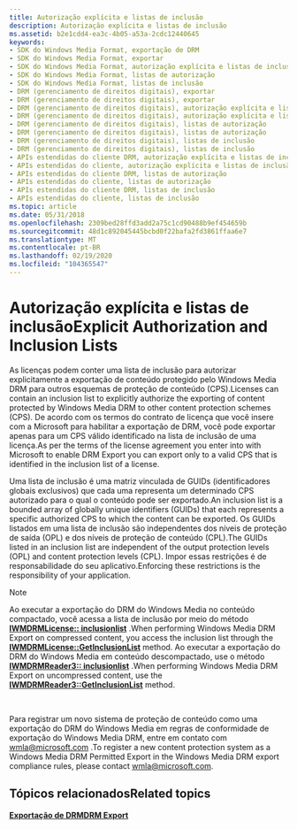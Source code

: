 ```yaml
---
title: Autorização explícita e listas de inclusão
description: Autorização explícita e listas de inclusão
ms.assetid: b2e1cdd4-ea3c-4b05-a53a-2cdc12440645
keywords:
- SDK do Windows Media Format, exportação de DRM
- SDK do Windows Media Format, exportar
- SDK do Windows Media Format, autorização explícita e listas de inclusão
- SDK do Windows Media Format, listas de autorização
- SDK do Windows Media Format, listas de inclusão
- DRM (gerenciamento de direitos digitais), exportar
- DRM (gerenciamento de direitos digitais), exportar
- DRM (gerenciamento de direitos digitais), autorização explícita e listas de inclusão
- DRM (gerenciamento de direitos digitais), autorização explícita e listas de inclusão
- DRM (gerenciamento de direitos digitais), listas de autorização
- DRM (gerenciamento de direitos digitais), listas de autorização
- DRM (gerenciamento de direitos digitais), listas de inclusão
- DRM (gerenciamento de direitos digitais), listas de inclusão
- APIs estendidas do cliente DRM, autorização explícita e listas de inclusão
- APIs estendidas do cliente, autorização explícita e listas de inclusão
- APIs estendidas do cliente DRM, listas de autorização
- APIs estendidas do cliente, listas de autorização
- APIs estendidas do cliente DRM, listas de inclusão
- APIs estendidas do cliente, listas de inclusão
ms.topic: article
ms.date: 05/31/2018
ms.openlocfilehash: 2309bed28ffd3add2a75c1cd90488b9ef454659b
ms.sourcegitcommit: 48d1c892045445bcbd0f22bafa2fd3861ffaa6e7
ms.translationtype: MT
ms.contentlocale: pt-BR
ms.lasthandoff: 02/19/2020
ms.locfileid: "104365547"
---
```

# <a name="explicit-authorization-and-inclusion-lists"></a><span data-ttu-id="59e16-122">Autorização explícita e listas de inclusão</span><span class="sxs-lookup"><span data-stu-id="59e16-122">Explicit Authorization and Inclusion Lists</span></span>

<span data-ttu-id="59e16-123">As licenças podem conter uma lista de inclusão para autorizar explicitamente a exportação de conteúdo protegido pelo Windows Media DRM para outros esquemas de proteção de conteúdo (CPS).</span><span class="sxs-lookup"><span data-stu-id="59e16-123">Licenses can contain an inclusion list to explicitly authorize the exporting of content protected by Windows Media DRM to other content protection schemes (CPS).</span></span> <span data-ttu-id="59e16-124">De acordo com os termos do contrato de licença que você insere com a Microsoft para habilitar a exportação de DRM, você pode exportar apenas para um CPS válido identificado na lista de inclusão de uma licença.</span><span class="sxs-lookup"><span data-stu-id="59e16-124">As per the terms of the license agreement you enter into with Microsoft to enable DRM Export you can export only to a valid CPS that is identified in the inclusion list of a license.</span></span>

<span data-ttu-id="59e16-125">Uma lista de inclusão é uma matriz vinculada de GUIDs (identificadores globais exclusivos) que cada uma representa um determinado CPS autorizado para o qual o conteúdo pode ser exportado.</span><span class="sxs-lookup"><span data-stu-id="59e16-125">An inclusion list is a bounded array of globally unique identifiers (GUIDs) that each represents a specific authorized CPS to which the content can be exported.</span></span> <span data-ttu-id="59e16-126">Os GUIDs listados em uma lista de inclusão são independentes dos níveis de proteção de saída (OPL) e dos níveis de proteção de conteúdo (CPL).</span><span class="sxs-lookup"><span data-stu-id="59e16-126">The GUIDs listed in an inclusion list are independent of the output protection levels (OPL) and content protection levels (CPL).</span></span> <span data-ttu-id="59e16-127">Impor essas restrições é de responsabilidade do seu aplicativo.</span><span class="sxs-lookup"><span data-stu-id="59e16-127">Enforcing these restrictions is the responsibility of your application.</span></span>

> [!Note]  
> <span data-ttu-id="59e16-128">Ao executar a exportação do DRM do Windows Media no conteúdo compactado, você acessa a lista de inclusão por meio do método [**IWMDRMLicense:: inclusionlist**](iwmdrmlicense-getinclusionlist.md) .</span><span class="sxs-lookup"><span data-stu-id="59e16-128">When performing Windows Media DRM Export on compressed content, you access the inclusion list through the [**IWMDRMLicense::GetInclusionList**](iwmdrmlicense-getinclusionlist.md) method.</span></span> <span data-ttu-id="59e16-129">Ao executar a exportação do DRM do Windows Media em conteúdo descompactado, use o método [**IWMDRMReader3:: inclusionlist**](/previous-versions/windows/desktop/api/Wmsdkidl/nf-wmsdkidl-iwmdrmreader3-getinclusionlist) .</span><span class="sxs-lookup"><span data-stu-id="59e16-129">When performing Windows Media DRM Export on uncompressed content, use the [**IWMDRMReader3::GetInclusionList**](/previous-versions/windows/desktop/api/Wmsdkidl/nf-wmsdkidl-iwmdrmreader3-getinclusionlist) method.</span></span>

 

<span data-ttu-id="59e16-130">Para registrar um novo sistema de proteção de conteúdo como uma exportação do DRM do Windows Media em regras de conformidade de exportação do Windows Media DRM, entre em contato com wmla@microsoft.com .</span><span class="sxs-lookup"><span data-stu-id="59e16-130">To register a new content protection system as a Windows Media DRM Permitted Export in the Windows Media DRM export compliance rules, please contact wmla@microsoft.com.</span></span>

## <a name="related-topics"></a><span data-ttu-id="59e16-131">Tópicos relacionados</span><span class="sxs-lookup"><span data-stu-id="59e16-131">Related topics</span></span>

<dl> <dt>

[<span data-ttu-id="59e16-132">**Exportação de DRM**</span><span class="sxs-lookup"><span data-stu-id="59e16-132">**DRM Export**</span></span>](drm-export.md)
</dt> </dl>

 

 




